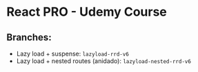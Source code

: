 # React PRO - Udemy Course

## Branches:

* Lazy load + suspense: `lazyload-rrd-v6`
* Lazy load + nested routes (anidado): `lazyload-nested-rrd-v6`
